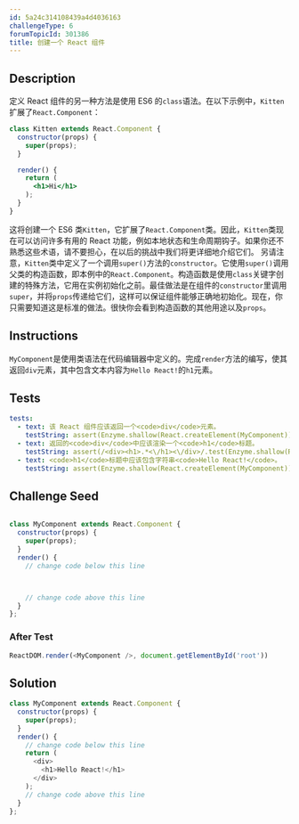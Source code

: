 ```yaml
---
id: 5a24c314108439a4d4036163
challengeType: 6
forumTopicId: 301386
title: 创建一个 React 组件
---
```


## Description
<section id='description'>
定义 React 组件的另一种方法是使用 ES6 的<code>class</code>语法。在以下示例中，<code>Kitten</code>扩展了<code>React.Component</code>：

```jsx
class Kitten extends React.Component {
  constructor(props) {
    super(props);
  }

  render() {
    return (
      <h1>Hi</h1>
    );
  }
}
```

这将创建一个 ES6 类<code>Kitten</code>，它扩展了<code>React.Component</code>类。因此，<code>Kitten</code>类现在可以访问许多有用的 React 功能，例如本地状态和生命周期钩子。如果你还不熟悉这些术语，请不要担心，在以后的挑战中我们将更详细地介绍它们。
另请注意，<code>Kitten</code>类中定义了一个调用<code>super()</code>方法的<code>constructor</code>。它使用<code>super()</code>调用父类的构造函数，即本例中的<code>React.Component</code>。构造函数是使用<code>class</code>关键字创建的特殊方法，它用在实例初始化之前。最佳做法是在组件的<code>constructor</code>里调用<code>super</code>，并将<code>props</code>传递给它们，这样可以保证组件能够正确地初始化。现在，你只需要知道这是标准的做法。很快你会看到构造函数的其他用途以及<code>props</code>。
</section>

## Instructions
<section id='instructions'>
<code>MyComponent</code>是使用类语法在代码编辑器中定义的。完成<code>render</code>方法的编写，使其返回<code>div</code>元素，其中包含文本内容为<code>Hello React!</code>的<code>h1</code>元素。
</section>

## Tests
<section id='tests'>

```yml
tests:
  - text: 该 React 组件应该返回一个<code>div</code>元素。
    testString: assert(Enzyme.shallow(React.createElement(MyComponent)).type() === 'div');
  - text: 返回的<code>div</code>中应该渲染一个<code>h1</code>标题。
    testString: assert(/<div><h1>.*<\/h1><\/div>/.test(Enzyme.shallow(React.createElement(MyComponent)).html()));
  - text: <code>h1</code>标题中应该包含字符串<code>Hello React!</code>。
    testString: assert(Enzyme.shallow(React.createElement(MyComponent)).html() === '<div><h1>Hello React!</h1></div>');

```

</section>

## Challenge Seed
<section id='challengeSeed'>

<div id='jsx-seed'>

```jsx

class MyComponent extends React.Component {
  constructor(props) {
    super(props);
  }
  render() {
    // change code below this line



    // change code above this line
  }
};
```

</div>


### After Test
<div id='jsx-teardown'>

```js
ReactDOM.render(<MyComponent />, document.getElementById('root'))
```

</div>

</section>

## Solution
<section id='solution'>


```js
class MyComponent extends React.Component {
  constructor(props) {
    super(props);
  }
  render() {
    // change code below this line
    return (
      <div>
        <h1>Hello React!</h1>
      </div>
    );
    // change code above this line
  }
};
```

</section>
